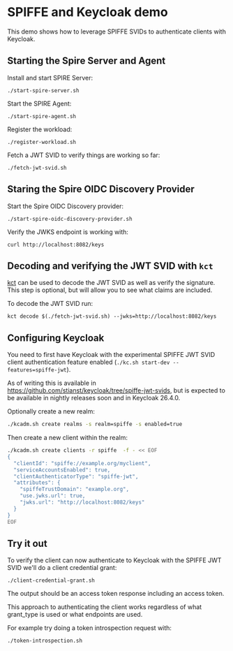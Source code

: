 # SPIFFE and Keycloak demo

This demo shows how to leverage SPIFFE SVIDs to authenticate clients with Keycloak.

## Starting the Spire Server and Agent

Install and start SPIRE Server:
```shell
./start-spire-server.sh
```

Start the SPIRE Agent:
```shell
./start-spire-agent.sh
```

Register the workload:
```shell
./register-workload.sh
```

Fetch a JWT SVID to verify things are working so far:
```shell
./fetch-jwt-svid.sh
```

## Staring the Spire OIDC Discovery Provider

Start the Spire OIDC Discovery provider:
```shell
./start-spire-oidc-discovery-provider.sh
```

Verify the JWKS endpoint is working with:
```shell
curl http://localhost:8082/keys
```

## Decoding and verifying the JWT SVID with `kct`

[kct](https://github.com/stianst/keycloak-tokens-cli) can be used to decode the JWT SVID as well as verify the signature. This step is optional, but will allow you to see what claims are included.

To decode  the JWT SVID run:
```shell
kct decode $(./fetch-jwt-svid.sh) --jwks=http://localhost:8082/keys
```

## Configuring Keycloak

You need to first have Keycloak with the experimental SPIFFE JWT SVID client authentication feature enabled (`./kc.sh start-dev --features=spiffe-jwt`).

As of writing this is available in https://github.com/stianst/keycloak/tree/spiffe-jwt-svids, but is expected to be available in nightly releases soon and in Keycloak 26.4.0.

Optionally create a new realm:
```bash
./kcadm.sh create realms -s realm=spiffe -s enabled=true
```

Then create a new client within the realm:
```bash
./kcadm.sh create clients -r spiffe  -f - << EOF
{
  "clientId": "spiffe://example.org/myclient",
  "serviceAccountsEnabled": true,
  "clientAuthenticatorType": "spiffe-jwt",
  "attributes": {
    "spiffeTrustDomain": "example.org",
    "use.jwks.url": true,
    "jwks.url": "http://localhost:8082/keys"
  }
}
EOF
```

## Try it out

To verify the client can now authenticate to Keycloak with the SPIFFE JWT SVID we'll do a client credential grant:
```shell
./client-credential-grant.sh
```

The output should be an access token response including an access token.

This approach to authenticating the client works regardless of what grant_type is used or what endpoints are used.

For example try doing a token introspection request with:
```shell
./token-introspection.sh
```